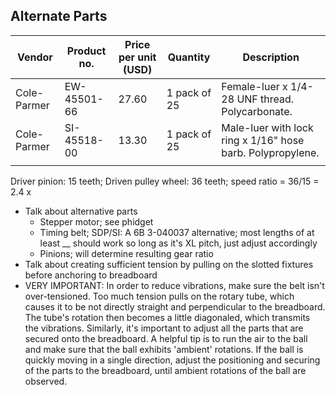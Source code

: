 

## Alternate Parts

| Vendor      | Product no. | Price per unit (USD) | Quantity     | Description                                                 |
| ----------- | ----------- | -------------------- | ------------ | ----------------------------------------------------------- |
| Cole-Parmer | EW-45501-66 | 27.60                | 1 pack of 25 | Female-luer x 1/4-28 UNF thread. Polycarbonate.             |
| Cole-Parmer | SI-45518-00 | 13.30                | 1 pack of 25 | Male-luer with lock ring x 1/16" hose  barb. Polypropylene. |
|             |             |                      |              |                                                             |

Driver pinion: 15 teeth; Driven pulley wheel: 36 teeth; speed ratio = 36/15 = 2.4 x

- Talk about alternative parts
  - Stepper motor; see phidget
  - Timing belt; SDP/SI: A 6B 3-040037 alternative; most lengths of at least __ should work so long as it's XL pitch, just adjust accordingly
  - Pinions; will determine resulting gear ratio
- Talk about creating sufficient tension by pulling on the slotted fixtures before anchoring to breadboard
- VERY IMPORTANT: In order to reduce vibrations, make sure the belt isn't over-tensioned. Too much tension pulls on the rotary tube, which causes it to be not directly straight and perpendicular to the breadboard. The tube's rotation then becomes a little diagonaled, which transmits the vibrations. Similarly, it's important to adjust all the parts that are secured onto the breadboard. A helpful tip is to run the air to the ball and make sure that the ball exhibits 'ambient' rotations. If the ball is quickly moving in a single direction, adjust the positioning and securing of the parts to the breadboard, until ambient rotations of the ball are observed.